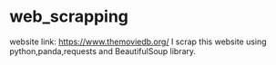 # web_scrapping
website link: https://www.themoviedb.org/     I scrap this website using python,panda,requests and BeautifulSoup library.
